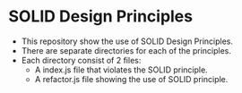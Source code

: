 # SOLID Design Principles

- This repository show the use of SOLID Design Principles.
- There are separate directories for each of the principles.
- Each directory consist of 2 files:
  - A index.js file that violates the SOLID principle.
  - A refactor.js file showing the use of SOLID principle.
